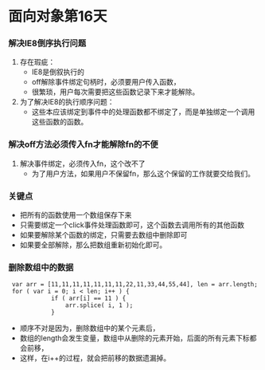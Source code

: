 # 面向对象第16天
### 解决IE8倒序执行问题
1. 存在瑕疵：
    - IE8是倒叙执行的
    - off解除事件绑定句柄时，必须要用户传入函数，
    - 很繁琐，用户每次需要把这些函数记录下来才能解除。
2. 为了解决IE8的执行顺序问题：
    - 这些本应该绑定到事件中的处理函数都不绑定了，而是单独绑定一个调用这些函数的函数。

### 解决off方法必须传入fn才能解除fn的不便
1. 解决事件绑定，必须传入fn，这个改不了
    - 为了用户方法，如果用户不保留fn，那么这个保留的工作就要交给我们。

### 关键点
- 把所有的函数使用一个数组保存下来
- 只需要绑定一个click事件处理函数即可，这个函数去调用所有的其他函数
- 如果要解除某个函数的绑定，只需要去数组中删除即可
- 如果要全部解除，那么把数组重新初始化即可。
### 删除数组中的数据
```
 var arr = [11,11,11,11,11,11,11,22,11,33,44,55,44], len = arr.length;
 for ( var i = 0; i < len; i++ ) {
            if ( arr[i] == 11 ) {
                arr.splice( i, 1 );
            }

```
- 顺序不对是因为，删除数组中的某个元素后，
- 数组的length会发生变量，数组中从删除的元素开始，后面的所有元素下标都会前移，
- 这样，在i++的过程，就会把前移的数据遗漏掉。